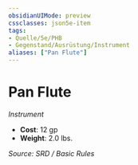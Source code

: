 ```yaml
---
obsidianUIMode: preview
cssclasses: json5e-item
tags:
- Quelle/5e/PHB
- Gegenstand/Ausrüstung/Instrument
aliases: ["Pan Flute"]
---
```

# Pan Flute
*Instrument*  

- **Cost**: 12 gp
- **Weight**: 2.0 lbs.

*Source: SRD / Basic Rules*